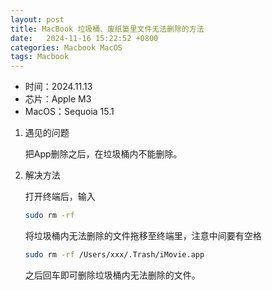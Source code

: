 ```yaml
---
layout: post
title: MacBook 垃圾桶、废纸篓里文件无法删除的方法
date:   2024-11-16 15:22:52 +0800
categories: Macbook MacOS
tags: Macbook
---
```




- 时间：2024.11.13
- 芯片：Apple M3
- MacOS：Sequoia 15.1

1. 遇见的问题

   把App删除之后，在垃圾桶内不能删除。

   

2. 解决方法

   打开终端后，输入
   ```bash
   sudo rm -rf 
   ```
    将垃圾桶内无法删除的文件拖移至终端里，注意中间要有空格
   ```bash
   sudo rm -rf /Users/xxx/.Trash/iMovie.app
   ```
   之后回车即可删除垃圾桶内无法删除的文件。



 
















